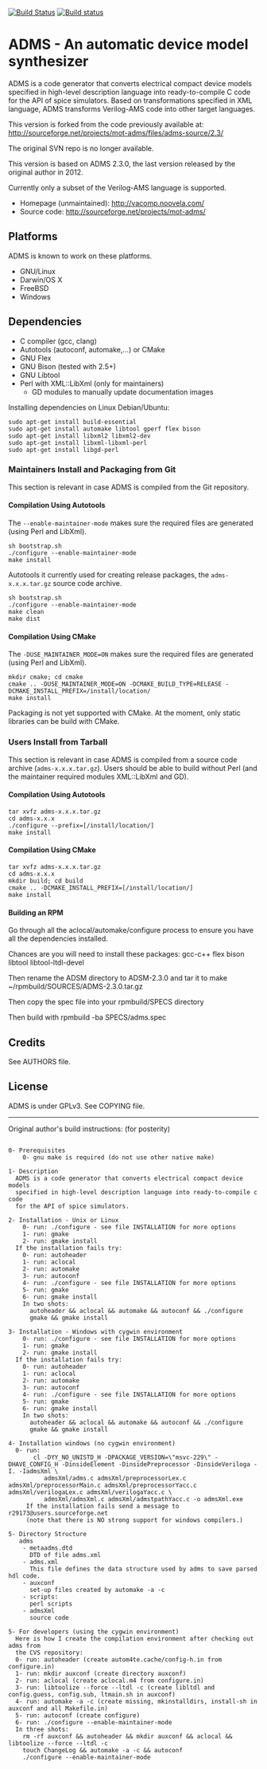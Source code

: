 
[![Build Status](https://travis-ci.org/Qucs/ADMS.svg?branch=master)](https://travis-ci.org/Qucs/ADMS)
[![Build status](https://ci.appveyor.com/api/projects/status/r6k7oh37fuwujt32/branch/master?svg=true)](https://ci.appveyor.com/project/qucs/adms/branch/master)


# ADMS - An automatic device model synthesizer

ADMS is a code generator that converts electrical compact device models specified
in high-level description language into ready-to-compile C code for the API of spice
simulators. Based on transformations specified in XML language, ADMS transforms
Verilog-AMS code into other target languages.

This version is forked from the code previously available at:
<http://sourceforge.net/projects/mot-adms/files/adms-source/2.3/>

The original SVN repo is no longer available.

This version is based on ADMS 2.3.0, the last version released by the original author in 2012.

Currently only a subset of the Verilog-AMS language is supported.

- Homepage (unmaintained): <http://vacomp.noovela.com/>
- Source code: <http://sourceforge.net/projects/mot-adms/>

## Platforms

ADMS is known to work on these platforms.

- GNU/Linux
- Darwin/OS X
- FreeBSD
- Windows


## Dependencies

- C compiler (gcc, clang)
- Autotools (autoconf, automake,...) or CMake
- GNU Flex
- GNU Bison (tested with 2.5+)
- GNU Libtool
- Perl with XML::LibXml (only for maintainers)
  - GD modules to manually update documentation images

Installing dependencies on Linux Debian/Ubuntu:

```
sudo apt-get install build-essential
sudo apt-get install automake libtool gperf flex bison
sudo apt-get install libxml2 libxml2-dev
sudo apt-get install libxml-libxml-perl
sudo apt-get install libgd-perl
```

### Maintainers Install and Packaging from Git

This section is relevant in case ADMS is compiled from the Git repository.

#### Compilation Using Autotools

The `--enable-maintainer-mode` makes sure the required files are generated (using Perl and LibXml).

    sh bootstrap.sh
    ./configure --enable-maintainer-mode
    make install

Autotools it currently used for creating release packages, the `adms-x.x.x.tar.gz` source code archive.

    sh bootstrap.sh
    ./configure --enable-maintainer-mode
    make clean
    make dist

#### Compilation Using CMake

The `-DUSE_MAINTAINER_MODE=ON` makes sure the required files are generated (using Perl and LibXml).

    mkdir cmake; cd cmake
    cmake .. -DUSE_MAINTAINER_MODE=ON -DCMAKE_BUILD_TYPE=RELEASE -DCMAKE_INSTALL_PREFIX=/install/location/
    make install

Packaging is not yet supported with CMake. At the moment, only static libraries can be build with CMake.


### Users Install from Tarball

This section is relevant in case ADMS is compiled from a source code archive (`adms-x.x.x.tar.gz`).
Users should be able to build without Perl (and the maintainer required modules XML::LibXml and GD).

#### Compilation Using Autotools

    tar xvfz adms-x.x.x.tar.gz
    cd adms-x.x.x
    ./configure --prefix=[/install/location/]
    make install

#### Compilation Using CMake

    tar xvfz adms-x.x.x.tar.gz
    cd adms-x.x.x
    mkdir build; cd build
    cmake .. -DCMAKE_INSTALL_PREFIX=[/install/location/]
    make install


#### Building an RPM

Go through all the aclocal/automake/configure process to ensure you have all the dependencies installed. 

Chances are you will need to install these packages: gcc-c++ flex bison libtool libtool-ltdl-devel

Then rename the ADSM directory to ADSM-2.3.0 and tar it to make ~/rpmbuild/SOURCES/ADMS-2.3.0.tar.gz

Then copy the spec file into your rpmbuild/SPECS directory

Then build with rpmbuild -ba SPECS/adms.spec


## Credits

See AUTHORS file.

## License

ADMS is under GPLv3. See COPYING file.



---

Original author's build instructions: (for posterity)

```

0- Prerequisites
    0- gnu make is required (do not use other native make)

1- Description
  ADMS is a code generator that converts electrical compact device models
  specified in high-level description language into ready-to-compile c code
  for the API of spice simulators.

2- Installation - Unix or Linux
    0- run: ./configure - see file INSTALLATION for more options
    1- run: gmake
    2- run: gmake install
  If the installation fails try:
    0- run: autoheader
    1- run: aclocal
    2- run: automake
    3- run: autoconf
    4- run: ./configure - see file INSTALLATION for more options
    5- run: gmake
    6- run: gmake install
    In two shots:
      autoheader && aclocal && automake && autoconf && ./configure
      gmake && gmake install

3- Installation - Windows with cygwin environment
    0- run: ./configure - see file INSTALLATION for more options
    1- run: gmake
    2- run: gmake install
  If the installation fails try:
    0- run: autoheader
    1- run: aclocal
    2- run: automake
    3- run: autoconf
    4- run: ./configure - see file INSTALLATION for more options
    5- run: gmake
    6- run: gmake install
    In two shots:
      autoheader && aclocal && automake && autoconf && ./configure
      gmake && gmake install

4- Installation windows (no cygwin environment)
  0- run:
       cl -DYY_NO_UNISTD_H -DPACKAGE_VERSION=\"msvc-229\" -DHAVE_CONFIG_H -DinsideElement -DinsidePreprocessor -DinsideVeriloga -I. -IadmsXml \
          admsXml/adms.c admsXml/preprocessorLex.c admsXml/preprocessorMain.c admsXml/preprocessorYacc.c admsXml/verilogaLex.c admsXml/verilogaYacc.c \
          admsXml/admsXml.c admsXml/admstpathYacc.c -o admsXml.exe
     If the installation fails send a message to r29173@users.sourceforge.net
     (note that there is NO strong support for windows compilers.)

5- Directory Structure
   adms
    - metaadms.dtd
      DTD of file adms.xml
    - adms.xml
      This file defines the data structure used by adms to save parsed hdl code.
    - auxconf
      set-up files created by automake -a -c
    - scripts:
      perl scripts
    - admsXml
      source code

5- For developers (using the cygwin environment)
  Here is how I create the compilation environment after checking out adms from
  the CVS repository:
  0- run: autoheader (create autom4te.cache/config-h.in from configure.in)
  1- run: mkdir auxconf (create directory auxconf)
  2- run: aclocal (create aclocal.m4 from configure.in)
  3- run: libtoolize --force --ltdl -c (create libltdl and config.guess, config.sub, ltmain.sh in auxconf)
  4- run: automake -a -c (create missing, mkinstalldirs, install-sh in auxconf and all Makefile.in)
  5- run: autoconf (create configure)
  6- run: ./configure --enable-maintainer-mode
  In three shots:
    rm -rf auxconf && autoheader && mkdir auxconf && aclocal && libtoolize --force --ltdl -c
    touch ChangeLog && automake -a -c && autoconf
    ./configure --enable-maintainer-mode
```

